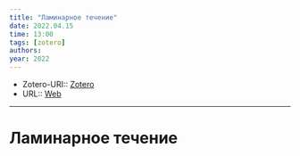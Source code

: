```yaml
---
title: "Ламинарное течение"
date: 2022.04.15
time: 13:00
tags: [zotero]
authors: 
year: 2022
---
```


- Zotero-URI:: [Zotero](zotero://select/items/@LaminarnoeTechenie2022)
- URL:: [Web](https://ru.wikipedia.org/w/index.php?title=%D0%9B%D0%B0%D0%BC%D0%B8%D0%BD%D0%B0%D1%80%D0%BD%D0%BE%D0%B5_%D1%82%D0%B5%D1%87%D0%B5%D0%BD%D0%B8%D0%B5&oldid=121148155)

---

# Ламинарное течение

